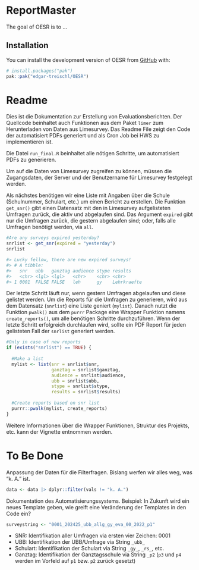 
<!-- README.md is generated from README.Rmd. Please edit that file -->

# ReportMaster

<!-- badges: start -->

<!-- badges: end -->

The goal of OESR is to …

## Installation

You can install the development version of OESR from
[GitHub](https://github.com/) with:

``` r
# install.packages("pak")
pak::pak("edgar-treischl/OESR")
```

# Readme

Dies ist die Dokumentation zur Erstellung von Evaluationsberichten. Der
Quellcode beinhaltet auch Funktionen aus dem Paket `limer` zum
Herunterladen von Daten aus Limesurvey. Das Readme File zeigt den Code
der automatisiert PDFs generiert und als Cron Job bei HWS zu
implementieren ist.

Die Datei `run_final.R` beinhaltet alle nötigen Schritte, um
automatisiert PDFs zu generieren.

Um auf die Daten von Limesurvey zugreifen zu können, müssen die
Zugangsdaten, der Server und der Benutzername für Limesurvey festgelegt
werden.

Als nächstes benötigen wir eine Liste mit Angaben über die Schule
(Schulnummer, Schulart, etc.) um einen Bericht zu erstellen. Die
Funktion `get_snr()` gibt einen Datensatz mit den in Limesurvey
aufgelisteten Umfragen zurück, die aktiv und abgelaufen sind. Das
Argument `expired` gibt nur die Umfragen zurück, die gestern abgelaufen
sind; oder, falls alle Umfragen benötigt werden, via `all`.

``` r
#Are any surveys expired yesterday?
snrlist <- get_snr(expired = "yesterday")
snrlist

#> Lucky fellow, there are new expired surveys!
#> # A tibble:
#>   snr   ubb   ganztag audience stype results    
#>   <chr> <lgl> <lgl>   <chr>    <chr> <chr>      
#> 1 0001  FALSE FALSE   leh      gy    Lehrkraefte
```

Der letzte Schritt läuft nur, wenn gestern Umfragen abgelaufen und diese
gelistet werden. Um die Reports für die Umfragen zu generieren, wird aus
dem Datensatz (`snrlist`) eine Liste geniert (`mylist`). Danach nutzt
die Funktion `pwalk()` aus dem `purrr` Package eine Wrapper Funktion
namens `create_reports()`, um alle benötigen Schritte durchzuführen.
Wenn der letzte Schritt erfolgreich durchlaufen wird, sollte ein PDF
Report für jeden gelisteten Fall der `snrlist` generiert werden.

``` r
#Only in case of new reports
if (exists("snrlist") == TRUE) {
  
  #Make a list
  mylist <- list(snr = snrlist$snr,
                 ganztag = snrlist$ganztag,
                 audience = snrlist$audience,
                 ubb = snrlist$ubb,
                 stype = snrlist$stype,
                 results = snrlist$results)
  
  #Create reports based on snr list
  purrr::pwalk(mylist, create_reports)
}
```

Weitere Informationen über die Wrapper Funktionen, Struktur des
Projekts, etc. kann der Vignette entnommen werden.

# To Be Done

Anpassung der Daten für die Filterfragen. Bislang werfen wir alles weg,
was “k. A.” ist.

``` r
data <- data |> dplyr::filter(vals != "k. A.")
```

Dokumentation des Automatisierungssystems. Beispiel: In Zukunft wird ein
neues Template geben, wie greift eine Veränderung der Templates in den
Code ein?

``` r
surveystring <- "0001_202425_ubb_allg_gy_eva_00_2022_p1"
```

- SNR: Identifikation aller Umfragen via ersten vier Zeichen: 0001
- UBB: Identifikation der UBB/Umfrage via String `_ubb_`
- Schulart: Identifikation der Schulart via String `_gy_`, `_rs_`, etc.
- Ganztag: Identifikation der Ganztagsschule via String `_p2` (`p3` und
  `p4` werden im Vorfeld auf `p1` bzw. `p2` zurück gesetzt)
